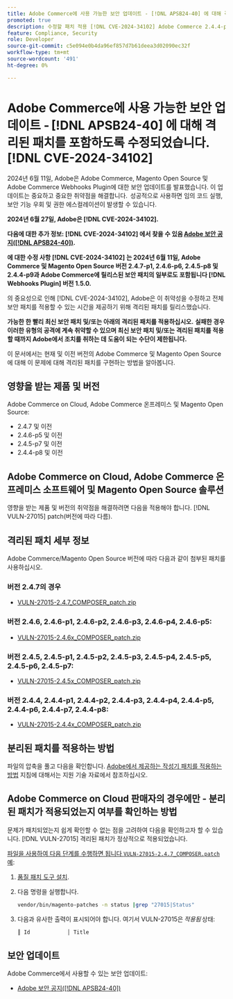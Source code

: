 ```yaml
---
title: Adobe Commerce에 사용 가능한 보안 업데이트 - [!DNL APSB24-40] 에 대해 격리된 패치를 포함하도록 수정되었습니다. [!DNL CVE-2024-34102]
promoted: true
description: 수정할 패치 적용 [!DNL CVE-2024-34102] Adobe Commerce 2.4.4-p8, 2.4.5-p7, 2.4.6-p5, 2.4.7 및 이전 버전의 경우.
feature: Compliance, Security
role: Developer
source-git-commit: c5e094e0b4da96ef857d7b61deea3d02090ec32f
workflow-type: tm+mt
source-wordcount: '491'
ht-degree: 0%

---
```


# Adobe Commerce에 사용 가능한 보안 업데이트 - [!DNL APSB24-40] 에 대해 격리된 패치를 포함하도록 수정되었습니다. [!DNL CVE-2024-34102]

2024년 6월 11일, Adobe은 Adobe Commerce, Magento Open Source 및 Adobe Commerce Webhooks Plugin에 대한 보안 업데이트를 발표했습니다. 이 업데이트는 중요하고 중요한 취약점을 해결합니다.  성공적으로 사용하면 임의 코드 실행, 보안 기능 우회 및 권한 에스컬레이션이 발생할 수 있습니다.

**2024년 6월 27일, Adobe은 [!DNL CVE-2024-34102].**

**다음에 대한 추가 정보: [!DNL CVE-2024-34102] 에서 찾을 수 있음 [Adobe 보안 공지([!DNL APSB24-40])](https://helpx.adobe.com/security/products/magento/apsb24-40.html).**

**에 대한 수정 사항 [!DNL CVE-2024-34102] 는 2024년 6월 11일, Adobe Commerce 및 Magento Open Source 버전 2.4.7-p1, 2.4.6-p6, 2.4.5-p8 및 2.4.4-p9과 Adobe Commerce에 릴리스된 보안 패치의 일부로도 포함됩니다 [!DNL Webhooks Plugin] 버전 1.5.0.**

의 중요성으로 인해 [!DNL CVE-2024-34102], Adobe은 이 취약성을 수정하고 전체 보안 패치를 적용할 수 있는 시간을 제공하기 위해 격리된 패치를 릴리스했습니다.

**가능한 한 빨리 최신 보안 패치 및/또는 아래의 격리된 패치를 적용하십시오.**
**실패한 경우 이러한 유형의 공격에 계속 취약할 수 있으며 최신 보안 패치 및/또는 격리된 패치를 적용할 때까지 Adobe에서 조치를 취하는 데 도움이 되는 수단이 제한됩니다.**<br>

이 문서에서는 현재 및 이전 버전의 Adobe Commerce 및 Magento Open Source에 대해 이 문제에 대해 격리된 패치를 구현하는 방법을 알아봅니다.

## 영향을 받는 제품 및 버전

Adobe Commerce on Cloud, Adobe Commerce 온프레미스 및 Magento Open Source:

* 2.4.7 및 이전
* 2.4.6-p5 및 이전
* 2.4.5-p7 및 이전
* 2.4.4-p8 및 이전

## Adobe Commerce on Cloud, Adobe Commerce 온프레미스 소프트웨어 및 Magento Open Source 솔루션

영향을 받는 제품 및 버전의 취약점을 해결하려면 다음을 적용해야 합니다. [!DNL VULN-27015] patch(버전에 따라 다름).

## 격리된 패치 세부 정보

Adobe Commerce/Magento Open Source 버전에 따라 다음과 같이 첨부된 패치를 사용하십시오.

### 버전 2.4.7의 경우

* [VULN-27015-2.4.7_COMPOSER_patch.zip](assets/VULN-27015-2.4.7_COMPOSER_patch.zip)

### 버전 2.4.6, 2.4.6-p1, 2.4.6-p2, 2.4.6-p3, 2.4.6-p4, 2.4.6-p5:

* [VULN-27015-2.4.6x_COMPOSER_patch.zip](assets/VULN-27015-2.4.6x_COMPOSER_patch.zip)

### 버전 2.4.5, 2.4.5-p1, 2.4.5-p2, 2.4.5-p3, 2.4.5-p4, 2.4.5-p5, 2.4.5-p6, 2.4.5-p7:

* [VULN-27015-2.4.5x_COMPOSER_patch.zip](assets/VULN-27015-2.4.5x_COMPOSER_patch.zip)

### 버전 2.4.4, 2.4.4-p1, 2.4.4-p2, 2.4.4-p3, 2.4.4-p4, 2.4.4-p5, 2.4.4-p6, 2.4.4-p7, 2.4.4-p8:

* [VULN-27015-2.4.4x_COMPOSER_patch.zip](assets/VULN-27015-2.4.4x_COMPOSER_patch.zip)


## 분리된 패치를 적용하는 방법

파일의 압축을 풀고 다음을 확인합니다. [Adobe에서 제공하는 작성기 패치를 적용하는 방법](https://experienceleague.adobe.com/docs/commerce-knowledge-base/kb/how-to/how-to-apply-a-composer-patch-provided-by-magento.html) 지침에 대해서는 지원 기술 자료에서 참조하십시오.

## Adobe Commerce on Cloud 판매자의 경우에만 - 분리된 패치가 적용되었는지 여부를 확인하는 방법

문제가 패치되었는지 쉽게 확인할 수 없는 점을 고려하여 다음을 확인하고자 할 수 있습니다. [!DNL VULN-27015] 격리된 패치가 정상적으로 적용되었습니다.

<u>파일을 사용하여 다음 단계를 수행하면 됩니다 `VULN-27015-2.4.7_COMPOSER.patch` 예</u>:

1. [품질 패치 도구 설치](https://experienceleague.adobe.com/docs/commerce-operations/tools/quality-patches-tool/usage.html).
1. 다음 명령을 실행합니다.

   ```bash
   vendor/bin/magento-patches -n status |grep "27015|Status"
   ```

1. 다음과 유사한 출력이 표시되어야 합니다. 여기서 VULN-27015은 *적용됨* 상태:

   ```bash
   ║ Id            │ Title                                                        │ Category        │ Origin                 │ Status      │ Details                                          ║ ║ N/A           │ ../m2-hotfixes/VULN-27015-2.4.7_COMPOSER_patch.patch      │ Other           │ Local                  │ Applied     │ Patch type: Custom                                
   ```

## 보안 업데이트

Adobe Commerce에서 사용할 수 있는 보안 업데이트:

* [Adobe 보안 공지([!DNL APSB24-40])](https://helpx.adobe.com/security/products/magento/apsb24-40.html)
